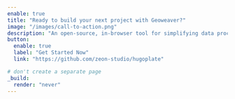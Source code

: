```yaml
---
enable: true
title: "Ready to build your next project with Geoweaver?"
image: "/images/call-to-action.png"
description: "An open-source, in-browser tool for simplifying data processing workflows with high-performance server support, featuring code history and workflow orchestration."
button:
  enable: true
  label: "Get Started Now"
  link: "https://github.com/zeon-studio/hugoplate"

# don't create a separate page
_build:
  render: "never"
---
```

